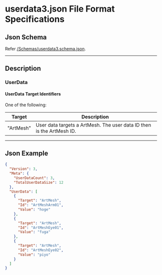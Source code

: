 # userdata3.json File Format Specifications

## Json Schema

Refer [/Schemas/userdata3.schema.json](/Schemas/userdata3.schema.json).

---

## Description

### UserData

#### UserData Target Identifiers

One of the following:

| Target | Description |
| - | - |
| "ArtMesh" | User data targets a ArtMesh. The user data ID then is the ArtMesh ID. |

---

## Json Example

```json
{
  "Version": 3,
  "Meta": {
    "UserDataCount": 3,
    "TotalUserDataSize": 12
  },
  "UserData": [
    {
      "Target": "ArtMesh",
      "Id": "ArtMeshArm01",
      "Value": "hoge"
    },
    {
      "Target": "ArtMesh",
      "Id": "ArtMeshEye01",
      "Value": "fuga"
    },
    {
      "Target": "ArtMesh",
      "Id": "ArtMeshEye02",
      "Value": "piyo"
    }
  ]
}
```
